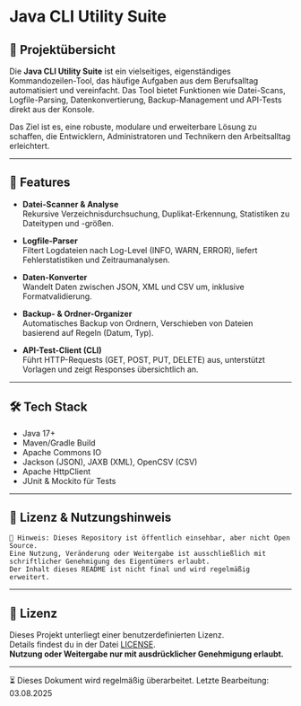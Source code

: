 # Java CLI Utility Suite

## 🚀 Projektübersicht

Die **Java CLI Utility Suite** ist ein vielseitiges, eigenständiges Kommandozeilen-Tool, das häufige Aufgaben aus dem Berufsalltag automatisiert und vereinfacht. Das Tool bietet Funktionen wie Datei-Scans, Logfile-Parsing, Datenkonvertierung, Backup-Management und API-Tests direkt aus der Konsole.

Das Ziel ist es, eine robuste, modulare und erweiterbare Lösung zu schaffen, die Entwicklern, Administratoren und Technikern den Arbeitsalltag erleichtert.

---

## 🔧 Features

- **Datei-Scanner & Analyse**  
  Rekursive Verzeichnisdurchsuchung, Duplikat-Erkennung, Statistiken zu Dateitypen und -größen.

- **Logfile-Parser**  
  Filtert Logdateien nach Log-Level (INFO, WARN, ERROR), liefert Fehlerstatistiken und Zeitraumanalysen.

- **Daten-Konverter**  
  Wandelt Daten zwischen JSON, XML und CSV um, inklusive Formatvalidierung.

- **Backup- & Ordner-Organizer**  
  Automatisches Backup von Ordnern, Verschieben von Dateien basierend auf Regeln (Datum, Typ).

- **API-Test-Client (CLI)**  
  Führt HTTP-Requests (GET, POST, PUT, DELETE) aus, unterstützt Vorlagen und zeigt Responses übersichtlich an.

---

## 🛠️ Tech Stack

- Java 17+  
- Maven/Gradle Build  
- Apache Commons IO  
- Jackson (JSON), JAXB (XML), OpenCSV (CSV)  
- Apache HttpClient  
- JUnit & Mockito für Tests

---

## 📄 Lizenz & Nutzungshinweis

    📌 Hinweis: Dieses Repository ist öffentlich einsehbar, aber nicht Open Source.
    Eine Nutzung, Veränderung oder Weitergabe ist ausschließlich mit schriftlicher Genehmigung des Eigentümers erlaubt.
    Der Inhalt dieses README ist nicht final und wird regelmäßig erweitert.

--- 

## 📝 Lizenz

Dieses Projekt unterliegt einer benutzerdefinierten Lizenz.  
Details findest du in der Datei [LICENSE](./LICENSE).  
**Nutzung oder Weitergabe nur mit ausdrücklicher Genehmigung erlaubt.**

---

⏳ Dieses Dokument wird regelmäßig überarbeitet.
Letzte Bearbeitung: 03.08.2025